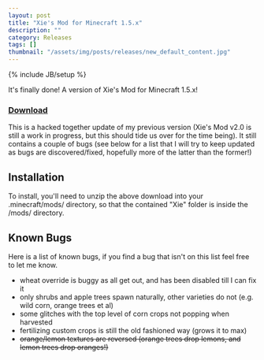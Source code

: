 ```yaml
---
layout: post
title: "Xie's Mod for Minecraft 1.5.x"
description: ""
category: Releases
tags: []
thumbnail: "/assets/img/posts/releases/new_default_content.jpg"
---
```

{% include JB/setup %}

It's finally done! A version of Xie's Mod for Minecraft 1.5.x!

### [Download](assets/files/downloads/releases/2013_Jun_03/Xie's%20Mod%20Jun9%20for%20Minecraft%201.5.x.zip)

This is a hacked together update of my previous version (Xie's Mod v2.0 is still a work in progress, but this should tide us over for the time being). It still contains a couple of bugs (see below for a list that I will try to keep updated as bugs are discovered/fixed, hopefully more of the latter than the former!)

<!--more-->

## Installation

To install, you'll need to unzip the above download into your .minecraft/mods/ directory, so that the contained "Xie" folder is inside the /mods/ directory.

## Known Bugs

Here is a list of known bugs, if you find a bug that isn't on this list feel free to let me know.

* wheat override is buggy as all get out, and has been disabled till I can fix it
* only shrubs and apple trees spawn naturally, other varieties do not (e.g. wild corn, orange trees et al)
* some glitches with the top level of corn crops not popping when harvested
* fertilizing custom crops is still the old fashioned way (grows it to max)
* ~~orange/lemon textures are reversed (orange trees drop lemons, and lemon trees drop oranges!)~~